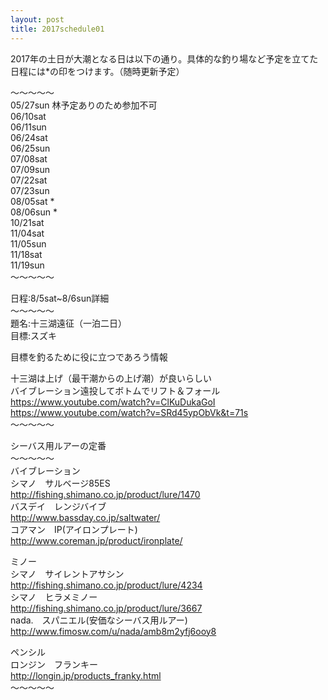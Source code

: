 ```yaml
---
layout: post
title: 2017schedule01
---
```


2017年の土日が大潮となる日は以下の通り。具体的な釣り場など予定を立てた日程には\*の印をつけます。（随時更新予定）  
  
〜〜〜〜〜  
05/27sun 林予定ありのため参加不可  
06/10sat  
06/11sun  
06/24sat  
06/25sun  
07/08sat  
07/09sun  
07/22sat  
07/23sun  
08/05sat \*  
08/06sun \*  
10/21sat  
11/04sat  
11/05sun  
11/18sat  
11/19sun  
〜〜〜〜〜  


日程:8/5sat~8/6sun詳細  
〜〜〜〜〜  
題名:十三湖遠征（一泊二日）  
目標:スズキ  

目標を釣るために役に立つであろう情報  

十三湖は上げ（最干潮からの上げ潮）が良いらしい  
バイブレーション遠投してボトムでリフト＆フォール  
https://www.youtube.com/watch?v=ClKuDukaGoI  
https://www.youtube.com/watch?v=SRd45ypObVk&t=71s  
〜〜〜〜〜  

シーバス用ルアーの定番  
〜〜〜〜〜  
バイブレーション  
シマノ　サルベージ85ES  
http://fishing.shimano.co.jp/product/lure/1470  
バスデイ　レンジバイブ  
http://www.bassday.co.jp/saltwater/  
コアマン　IP(アイロンプレート)  
http://www.coreman.jp/product/ironplate/  

ミノー  
シマノ　サイレントアサシン  
http://fishing.shimano.co.jp/product/lure/4234  
シマノ　ヒラメミノー  
http://fishing.shimano.co.jp/product/lure/3667  
nada.　スパニエル(安価なシーバス用ルアー)  
http://www.fimosw.com/u/nada/amb8m2yfj6ooy8  
  
ペンシル  
ロンジン　フランキー  
http://longin.jp/products_franky.html  
〜〜〜〜〜  

